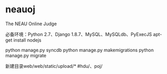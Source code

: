 # neauoj
The NEAU Online Judge

必备环境：Python 2.7、Django 1.8.7、MySQL、MySQLdb、PyExecJS
apt-get install nodejs

python manage.py syncdb
python manage.py makemigrations
python manage.py migrate

新建目录web/web/static/upload/*   #hdu/、poj/
